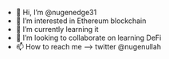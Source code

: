 - 👋 Hi, I’m @nugenedge31
- 👀 I’m interested in Ethereum blockchain
- 🌱 I’m currently learning it
- 💞️ I’m looking to collaborate on learning DeFi
- 📫 How to reach me --> twitter @nugenullah

<!---
nugenedge31/nugenedge31 is a ✨ special ✨ repository because its `README.md` (this file) appears on your GitHub profile.
You can click the Preview link to take a look at your changes.
--->
